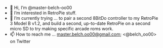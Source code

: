 - 👋 Hi, I’m @master-belch-oo00
- 👀 I’m interested in RetroPie stuff.
- 🌱 I’m currently trying ... to pair a second 8BitDo controller to my RetroPie 3 Model B v1.2, and build a second, up-to-date RetroPie on a second micro SD to try making specific arcade roms work.
- 📫 How to reach me ... <master.belch.oo00@gmail.com>; <@belch_oo00> on Twitter

<!---
master-belch-oo00/master-belch-oo00 is a ✨ special ✨ repository because its `README.md` (this file) appears on your GitHub profile.
You can click the Preview link to take a look at your changes.
--->
